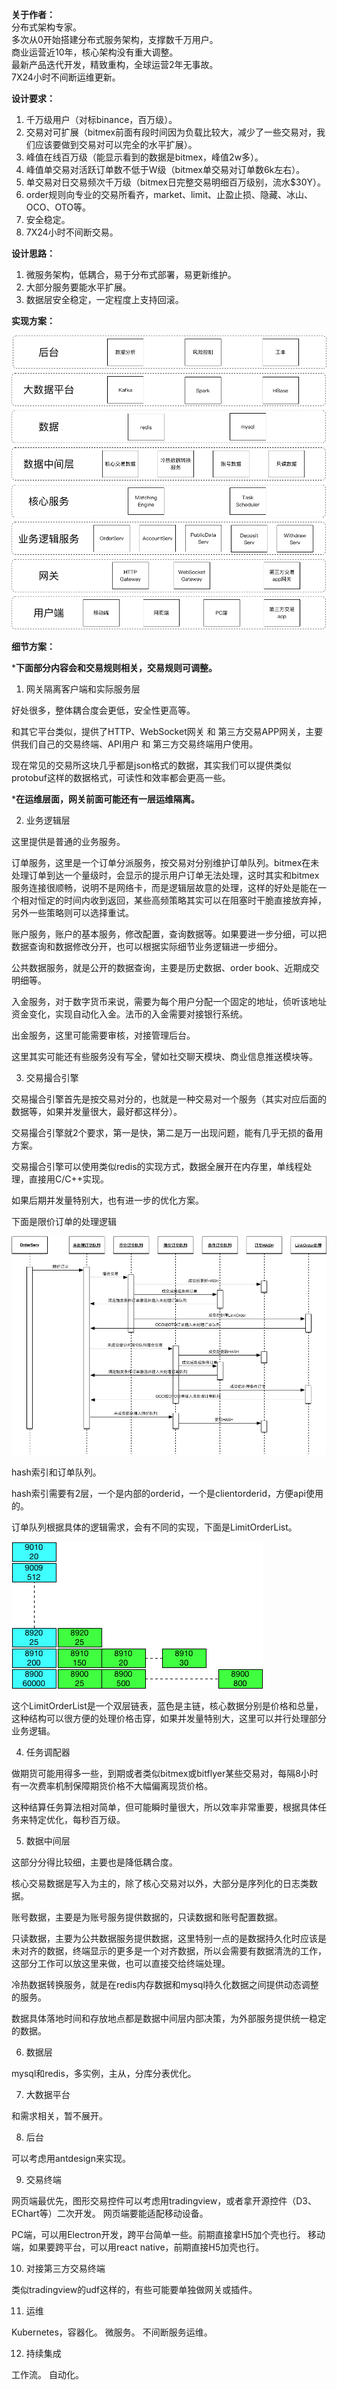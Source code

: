 **关于作者：**  
分布式架构专家。  
多次从0开始搭建分布式服务架构，支撑数千万用户。  
商业运营近10年，核心架构没有重大调整。  
最新产品迭代开发，精致重构，全球运营2年无事故。  
7X24小时不间断运维更新。

**设计要求：**

1. 千万级用户（对标binance，百万级）。
2. 交易对可扩展（bitmex前面有段时间因为负载比较大，减少了一些交易对，我们应该要做到交易对可以完全的水平扩展）。
3. 峰值在线百万级（能显示看到的数据是bitmex，峰值2w多）。
4. 峰值单交易对活跃订单数不低于W级（bitmex单交易对订单数6k左右）。
5. 单交易对日交易频次千万级（bitmex日完整交易明细百万级别，流水$30Y）。
6. order规则向专业的交易所看齐，market、limit、止盈止损、隐藏、冰山、OCO、OTO等。
7. 安全稳定。
8. 7X24小时不间断交易。

**设计思路：**

1. 微服务架构，低耦合，易于分布式部署，易更新维护。
2. 大部分服务要能水平扩展。
3. 数据层安全稳定，一定程度上支持回滚。

**实现方案：**

![基本架构设计](img/交易所.png "基本架构设计，部分基础架构未表现，最终实现有待进一步细化")

**细节方案：**

***下面部分内容会和交易规则相关，交易规则可调整。**

1. 网关隔离客户端和实际服务层

好处很多，整体耦合度会更低，安全性更高等。

和其它平台类似，提供了HTTP、WebSocket网关 和 第三方交易APP网关，主要供我们自己的交易终端、API用户 和 第三方交易终端用户使用。

现在常见的交易所这块几乎都是json格式的数据，其实我们可以提供类似protobuf这样的数据格式，可读性和效率都会更高一些。

***在运维层面，网关前面可能还有一层运维隔离。**

2. 业务逻辑层

这里提供是普通的业务服务。

订单服务，这里是一个订单分派服务，按交易对分别维护订单队列。bitmex在未处理订单到达一个量级时，会显示的提示用户订单无法处理，这时其实和bitmex服务连接很顺畅，说明不是网络卡，而是逻辑层故意的处理，这样的好处是能在一个相对恒定的时间内收到返回，某些高频策略其实可以在阻塞时干脆直接放弃掉，另外一些策略则可以选择重试。

账户服务，账户的基本服务，修改配置，查询数据等。如果要进一步分细，可以把数据查询和数据修改分开，也可以根据实际细节业务逻辑进一步细分。

公共数据服务，就是公开的数据查询，主要是历史数据、order book、近期成交明细等。

入金服务，对于数字货币来说，需要为每个用户分配一个固定的地址，侦听该地址资金变化，实现自动化入金。法币的入金需要对接银行系统。

出金服务，这里可能需要审核，对接管理后台。

这里其实可能还有些服务没有写全，譬如社交聊天模块、商业信息推送模块等。

3. 交易撮合引擎

交易撮合引擎首先是按交易对分的，也就是一种交易对一个服务（其实对应后面的数据等，如果并发量很大，最好都这样分）。

交易撮合引擎就2个要求，第一是快，第二是万一出现问题，能有几乎无损的备用方案。

交易撮合引擎可以使用类似redis的实现方式，数据全展开在内存里，单线程处理，直接用C/C++实现。

如果后期并发量特别大，也有进一步的优化方案。

下面是限价订单的处理逻辑

![限价订单逻辑处理流程](img/限价订单处理逻辑.png "限价订单逻辑处理流程")

hash索引和订单队列。

hash索引需要有2层，一个是内部的orderid，一个是clientorderid，方便api使用的。

订单队列根据具体的逻辑需求，会有不同的实现，下面是LimitOrderList。

![限价订单表简单示意图](img/交易队列的并发优化.png "限价订单表简单示意图")

这个LimitOrderList是一个双层链表，蓝色是主链，核心数据分别是价格和总量，这种结构可以很方便的处理价格击穿，如果并发量特别大，这里可以并行处理部分业务逻辑。

4. 任务调配器

做期货可能用得多一些，到期或者类似bitmex或bitflyer某些交易对，每隔8小时有一次费率机制保障期货价格不大幅偏离现货价格。

这种结算任务算法相对简单，但可能瞬时量很大，所以效率非常重要，根据具体任务来特定优化，每秒百万级。

5. 数据中间层

这部分分得比较细，主要也是降低耦合度。

核心交易数据是写入为主的，除了核心交易对以外，大部分是序列化的日志类数据。

账号数据，主要是为账号服务提供数据的，只读数据和账号配置数据。

只读数据，主要为公共数据服务提供数据，这里特别一点的是数据持久化时应该是未对齐的数据，终端显示的更多是一个对齐数据，所以会需要有数据清洗的工作，这部分工作可以放这里来做，也可以直接交给终端处理。

冷热数据转换服务，就是在redis内存数据和mysql持久化数据之间提供动态调整的服务。

数据具体落地时间和存放地点都是数据中间层内部决策，为外部服务提供统一稳定的数据。

6. 数据层

mysql和redis，多实例，主从，分库分表优化。

7. 大数据平台

和需求相关，暂不展开。

8. 后台

可以考虑用antdesign来实现。

9. 交易终端

网页端最优先，图形交易控件可以考虑用tradingview，或者拿开源控件（D3、EChart等）二次开发。
网页端要能适配移动设备。

PC端，可以用Electron开发，跨平台简单一些。前期直接拿H5加个壳也行。
移动端，如果要跨平台，可以用react native，前期直接H5加壳也行。

10. 对接第三方交易终端

类似tradingview的udf这样的，有些可能要单独做网关或插件。

11. 运维

Kubernetes，容器化。
微服务。
不间断服务运维。

12. 持续集成

工作流。
自动化。
